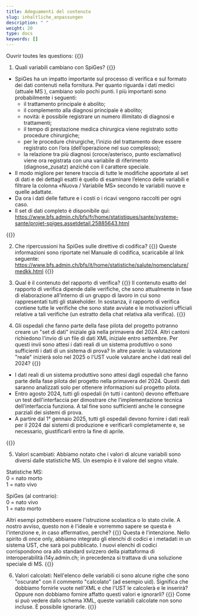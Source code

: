 ```yaml
---
title: Adeguamenti del contenuto
slug: inhaltliche_anpassungen
description: " "
weight: 20
type: docs
keywords: []
---
```


Ouvrir toutes les questions: {{<collapsibleGroupCommand groupId="contenu">}}

1. Quali variabili cambiano con SpiGes?
{{<collapsibleBlock groupId="contenu">}}
<ul>
<li> SpiGes ha un impatto importante sul processo di verifica e sul formato dei dati contenuti nella fornitura. Per quanto riguarda i dati medici (attuale MS ), cambiano solo pochi punti. I più importanti sono probabilmente i seguenti:
<ul>
<li> 	il trattamento principale è abolito; </li>
<li>	il complemento alla diagnosi principale è abolito; </li>
<li>	novità: è possibile registrare un numero illimitato di diagnosi e trattamenti; </li>
<li>	il tempo di prestazione medica chirurgica viene registrato sotto procedure chirurgiche; </li>
<li>	per le procedure chirurgiche, l’inizio del trattamento deve essere registrato con l’ora (dell’operazione nel suo complesso); </li>
<li>	la relazione tra più diagnosi (croce/asterisco, punto esclamativo) viene ora registrata con una variabile di riferimento (diagnose_zusatz) anziché con il carattere speciale. </li>
</ul>
</li>

<li>	Il modo migliore per tenere traccia di tutte le modifiche apportate al set di dati e dei dettagli esatti è quello di esaminare l’elenco delle variabili e filtrare la colonna «Nuova / Variabile MS» secondo le variabili nuove e quelle adattate. </li>

<li> Da ora i dati delle fatture e i costi o i ricavi vengono raccolti per ogni caso. </li>

<li> Il set di dati completo è disponibile qui: <a href="https://www.bfs.admin.ch/bfs/fr/home/statistiques/sante/systeme-sante/projet-spiges.assetdetail.25885643.html"> https://www.bfs.admin.ch/bfs/fr/home/statistiques/sante/systeme-sante/projet-spiges.assetdetail.25885643.html </a>
</li>
</ul>
{{</collapsibleBlock>}}

2. Che ripercussioni ha SpiGes sulle direttive di codifica?
{{<collapsibleBlock groupId="contenu">}}
Queste informazioni sono riportate nel Manuale di codifica, scaricabile al link seguente:  <a href="https://www.bfs.admin.ch/bfs/it/home/statistiche/salute/nomenclature/medkk.html"> https://www.bfs.admin.ch/bfs/it/home/statistiche/salute/nomenclature/medkk.html </a>
{{</collapsibleBlock>}}

3. Qual è il contenuto del rapporto di verifica?
{{<collapsibleBlock groupId="contenu">}}
Il contenuto esatto del rapporto di verifica dipende dalle verifiche, che sono attualmente in fase di elaborazione all’interno di un gruppo di lavoro in cui sono rappresentati tutti gli stakeholder. In sostanza, il rapporto di verifica contiene tutte le verifiche che sono state avviate e le motivazioni ufficiali relative a tali verifiche (un estratto della chat relativa alla verifica).
{{</collapsibleBlock>}}

4. Gli ospedali che fanno parte della fase pilota del progetto potranno creare un "set di dati" iniziale già nella primavera del 2024. Altri cantoni richiedono l'invio di un file di dati XML iniziale entro settembre. Per questi invii sono attesi i dati reali di un sistema produttivo o sono sufficienti i dati di un sistema di prova? In altre parole: la valutazione "reale" inizierà solo nel 2025 o l'UST vuole valutare anche i dati reali del 2024?
{{<collapsibleBlock groupId="contenu">}}
<ul>
<li> I dati reali di un sistema produttivo sono attesi dagli ospedali che fanno parte della fase pilota del progetto nella primavera del 2024. Questi dati saranno analizzati solo per ottenere informazioni sul progetto pilota.   </li>
<li> Entro agosto 2024, tutti gli ospedali (in tutti i cantoni) devono effettuare un test dell'interfaccia per dimostrare che l'implementazione tecnica dell'interfaccia funziona. A tal fine sono sufficienti anche le consegne parziali dei sistemi di prova. </li>
<li> A partire dal 1° gennaio 2025, tutti gli ospedali devono fornire i dati reali per il 2024 dai sistemi di produzione e verificarli completamente e, se necessario, giustificarli entro la fine di aprile. </li>
</ul>
{{</collapsibleBlock>}}

5. Valori scambiati: Abbiamo notato che i valori di alcune variabili sono diversi dalle statistiche MS. Un esempio è il valore del segno vitale. 

Statistiche MS:         
0 = nato morto          
1 = nato vivo           

SpiGes (al contrario):            
0 = nato vivo               
1 = nato morto          

Altri esempi potrebbero essere l'istruzione scolastica o lo stato civile. A nostro avviso, questo non è l'ideale e vorremmo sapere se questa è l'intenzione e, in caso affermativo, perché? 
{{<collapsibleBlock groupId="contenu">}}
Questa è l'intenzione. Nello spirito di once only, abbiamo integrato gli elenchi di codici e i metadati in un sistema UST, che sarà poi pubblicato. I nuovi elenchi di codici corrispondono ora allo standard svizzero della piattaforma di interoperabilità i14y.admin.ch; in precedenza si trattava di una soluzione speciale di MS.
{{</collapsibleBlock>}}

6. Valori calcolati: Nell'elenco delle variabili ci sono alcune righe che sono "oscurate" con il commento "calcolato" (ad esempio uid). Significa che dobbiamo fornirle vuote nell'XML e che l'UST le calcolerà e le inserirà? Oppure non dobbiamo fornire affatto questi valori e ignorarli? 
{{<collapsibleBlock groupId="contenu">}}
Come si può vedere dallo schema XML, queste variabili calcolate non sono incluse. È possibile ignorarle.
{{</collapsibleBlock>}}

